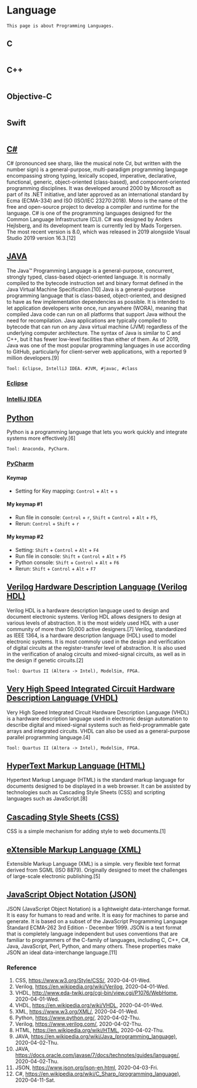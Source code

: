 # Language
```
This page is about Programming Languages.
```

## C
```
```

## C++
```
```

## Objective-C
```
```

## Swift
```
```

## [C#](https://docs.microsoft.com/en-us/dotnet/csharp/)
C# (pronounced see sharp, like the musical note C♯, but written with the number sign) is a general-purpose, multi-paradigm programming language encompassing strong typing, lexically scoped, imperative, declarative, functional, generic, object-oriented (class-based), and component-oriented programming disciplines. It was developed around 2000 by Microsoft as part of its .NET initiative, and later approved as an international standard by Ecma (ECMA-334) and ISO (ISO/IEC 23270:2018). Mono is the name of the free and open-source project to develop a compiler and runtime for the language. C# is one of the programming languages designed for the Common Language Infrastructure (CLI). C# was designed by Anders Hejlsberg, and its development team is currently led by Mads Torgersen. The most recent version is 8.0, which was released in 2019 alongside Visual Studio 2019 version 16.3.[12]

## [JAVA](https://docs.oracle.com/javase/7/docs/technotes/guides/language/)
The Java™ Programming Language is a general-purpose, concurrent, strongly typed, class-based object-oriented language. It is normally compiled to the bytecode instruction set and binary format defined in the Java Virtual Machine Specification.[10] Java is a general-purpose programming language that is class-based, object-oriented, and designed to have as few implementation dependencies as possible. It is intended to let application developers write once, run anywhere (WORA), meaning that compiled Java code can run on all platforms that support Java without the need for recompilation. Java applications are typically compiled to bytecode that can run on any Java virtual machine (JVM) regardless of the underlying computer architecture. The syntax of Java is similar to C and C++, but it has fewer low-level facilities than either of them. As of 2019, Java was one of the most popular programming languages in use according to GitHub, particularly for client-server web applications, with a reported 9 million developers.[9]
```
Tool: Eclipse, IntelliJ IDEA. #JVM, #javac, #class
```
### [Eclipse](https://www.eclipse.org/)

### [IntelliJ IDEA](https://www.jetbrains.com/idea/)

## [Python](https://www.python.org/)
Python is a programming language that lets you work quickly and integrate systems more effectively.[6]
```
Tool: Anaconda, PyCharm.
```
### [PyCharm](https://www.jetbrains.com/pycharm/)
#### Keymap
- Setting for Key mapping: `Control` + `Alt` + `s`
#### My keymap #1
- Run file in console: `Control` + `r`, `Shift` + `Control` + `Alt` + `F5`, 
- Rerun: `Control` + `Shift` + `r`
#### My keymap #2
- Setting: `Shift` + `Control` + `Alt` + `F4`
- Run file in console: `Shift` + `Control` + `Alt` + `F5`
- Python console: `Shift` + `Control` + `Alt` + `F6`
- Rerun: `Shift` + `Control` + `Alt` + `F7`

## [Verilog Hardware Description Language (Verilog HDL)](https://www.verilog.com/)
Verilog HDL is a hardware description language used to design and document electronic systems. Verilog HDL allows designers to design at various levels of abstraction. It is the most widely used HDL with a user community of more than 50,000 active designers.[7] Verilog, standardized as IEEE 1364, is a hardware description language (HDL) used to model electronic systems. It is most commoly used in the design and verification of digital circuits at the register-transfer level of abstraction. It is also used in the verification of analog circuits and mixed-signal circuits, as well as in the design if genetic circuits.[2]
```
Tool: Quartus II (Altera -> Intel), ModelSim, FPGA.
```

## [Very High Speed Integrated Circuit Hardware Description Language (VHDL)](http://www.eda-twiki.org/cgi-bin/view.cgi/P1076/WebHome)
Very High Speed Integrated Circuit Hardware Description Language (VHDL) is a hardware description language used in electronic design automation to describe digital and mixed-signal systems such as field-programmable gate arrays and integrated circuits. VHDL can also be used as a general-purpose parallel programming language.[4]
```
Tool: Quartus II (Altera -> Intel), ModelSim, FPGA.
```

## [HyperText Markup Language (HTML)](https://whatwg.org/)
Hypertext Markup Language (HTML) is the standard markup language for documents designed to be displayed in a web browser. It can be assisted by technologies such as Cascading Style Sheets (CSS) and scripting languages such as JavaScript.[8]

## [Cascading Style Sheets (CSS)](https://www.w3.org/Style/CSS/)
CSS is a simple mechanism for adding style to web documents.[1]

## [eXtensible Markup Language (XML)](https://www.w3.org/XML/)
Extensible Markup Language (XML) is a simple. very flexible text format derived from SGML (ISO 8879). Originally designed to meet the challenges of large-scale electronic publishing.[5]

## [JavaScript Object Notation (JSON)](https://www.json.org/json-en.html)
JSON (JavaScript Object Notation) is a lightweight data-interchange format. It is easy for humans to read and write. It is easy for machines to parse and generate. It is based on a subset of the JavaScript Programming Language Standard ECMA-262 3rd Edition - December 1999. JSON is a text format that is completely language independent but uses conventions that are familiar to programmers of the C-family of languages, including C, C++, C#, Java, JavaScript, Perl, Python, and many others. These properties make JSON an ideal data-interchange language.[11]

### Reference
1. CSS, https://www.w3.org/Style/CSS/, 2020-04-01-Wed.
2. Verilog, https://en.wikipedia.org/wiki/Verilog, 2020-04-01-Wed.
3. VHDL, http://www.eda-twiki.org/cgi-bin/view.cgi/P1076/WebHome, 2020-04-01-Wed.
4. VHDL, https://en.wikipedia.org/wiki/VHDL, 2020-04-01-Wed.
5. XML, https://www.w3.org/XML/, 2020-04-01-Wed.
6. Python, https://www.python.org/, 2020-04-02-Thu.
7. Verilog, https://www.verilog.com/, 2020-04-02-Thu.
8. HTML, https://en.wikipedia.org/wiki/HTML, 2020-04-02-Thu.
9. JAVA, https://en.wikipedia.org/wiki/Java_(programming_language), 2020-04-02-Thu.
10. JAVA, https://docs.oracle.com/javase/7/docs/technotes/guides/language/, 2020-04-02-Thu.
11. JSON, https://www.json.org/json-en.html, 2020-04-03-Fri.
12. C#, https://en.wikipedia.org/wiki/C_Sharp_(programming_language), 2020-04-11-Sat.
